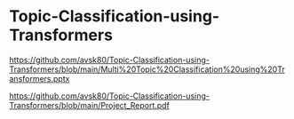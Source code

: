 # Topic-Classification-using-Transformers

https://github.com/avsk80/Topic-Classification-using-Transformers/blob/main/Multi%20Topic%20Classification%20using%20Transformers.pptx

https://github.com/avsk80/Topic-Classification-using-Transformers/blob/main/Project_Report.pdf


